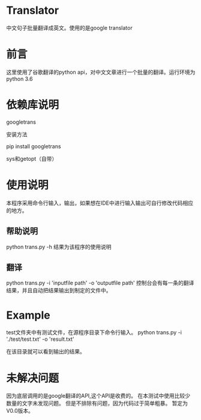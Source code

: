 # Translator
中文句子批量翻译成英文。使用的是google translator

# 前言
这里使用了谷歌翻译的python api，对中文文章进行一个批量的翻译。运行环境为python 3.6

# 依赖库说明

googletrans

安装方法

pip install googletrans

sys和getopt（自带）


# 使用说明
本程序采用命令行输入，输出，如果想在IDE中进行输入输出可自行修改代码相应的地方。

## 帮助说明
python trans.py -h
结果为该程序的使用说明

## 翻译
python trans.py -i 'inputfile path' -o 'outputfile path'
控制台会有每一条的翻译结果，并且自动把结果输出到制定的文件中。

# Example
test文件夹中有测试文件，在源程序目录下命令行输入。
python trans.py -i './test/test.txt' -o 'result.txt'

在该目录就可以看到输出的结果。

# 未解决问题
因为底层调用的是google翻译的API,这个API是收费的。
在本测试中使用比较少数量的文字未发现问题。
但是不排除有问题，因为代码过于简单粗暴。
暂定为V0.0版本。
